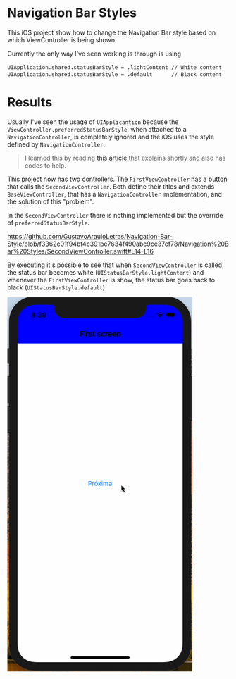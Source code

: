 # Navigation Bar Styles

This iOS project show how to change the Navigation Bar style based on which ViewController is being shown.

Currently the only way I've seen working is through is using

```
UIApplication.shared.statusBarStyle = .lightContent // White content
UIApplication.shared.statusBarStyle = .default      // Black content
```

# Results
Usually I've seen the usage of `UIApplicantion` because the `ViewController.preferredStatusBarStyle`, when attached to a `NavigationController`, is completely ignored and the iOS uses the style defined by `NavigationController`.

> I learned this by reading [this article](https://medium.com/swiftindia/status-bar-throwing-tantrums-in-ios-9-ed567e3a8f3b) that explains shortly and also has codes to help.

This project now has two controllers. The `FirstViewController` has a button that calls the `SecondViewController`. Both define their titles and extends `BaseViewController`, that has a `NavigationController` implementation, and the solution of this "problem".

In the `SecondViewController` there is nothing implemented but the override of `preferredStatusBarStyle`.

https://github.com/GustavoAraujoLetras/Navigation-Bar-Style/blob/f3362c01f94bf4c391be7634f490abc9ce37cf78/Navigation%20Bar%20Styles/SecondViewController.swift#L14-L16

By executing it's possible to see that when `SecondViewController` is called, the status bar becomes white  (`UIStatusBarStyle.lightContent`) and whenever the `FirstViewController` is show, the status bar goes back to black (`UIStatusBarStyle.default`)

![Demonstration](./images/gif/demonstration.gif)
